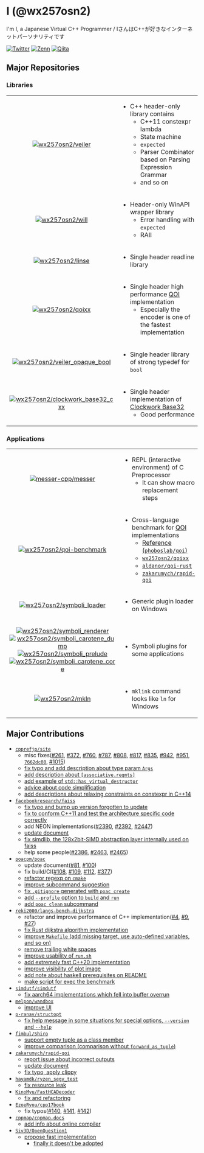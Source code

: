 # I (@wx257osn2)

I'm I, a Japanese Virtual C++ Programmer / IさんはC++が好きなインターネットパーソナリティです

[![Twitter](https://img.shields.io/twitter/follow/wx257osn2?color=%2300ACEE&label=Twitter&logo=twitter&style=flat)](https://twitter.com/wx257osn2)
[![Zenn](https://zenn.badge.nikaera.com/s/wx257osn2/articles?style=flat)](https://zenn.dev/wx257osn2/articles)
[![Qiita](https://qiita-badge.apiapi.app/s/wx257osn2/posts.svg)](http://qiita.com/wx257osn2)

## Major Repositories

### Libraries

<table>
<tr><td align=center>

[![wx257osn2/veiler](https://gh-card.dev/repos/wx257osn2/veiler.svg?fullname=)](https://github.com/wx257osn2/veiler)

</td><td>

- C++ header-only library contains
    - C++11 constexpr lambda
    - State machine
    - `expected`
    - Parser Combinator based on Parsing Expression Grammar
    - and so on

</td></tr>
<tr><td align=center>

[![wx257osn2/will](https://gh-card.dev/repos/wx257osn2/will.svg?fullname=)](https://github.com/wx257osn2/will)

</td><td>

- Header-only WinAPI wrapper library
    - Error handling with `expected`
    - RAII

</td></tr>
<tr><td align=center>

[![wx257osn2/linse](https://gh-card.dev/repos/wx257osn2/linse.svg?fullname=)](https://github.com/wx257osn2/linse)

</td><td>

- Single header readline library

</td></tr>
<tr><td align=center>

[![wx257osn2/qoixx](https://gh-card.dev/repos/wx257osn2/qoixx.svg?fullname=)](https://github.com/wx257osn2/qoixx)

</td><td>

- Single header high performance [QOI](https://github.com/phoboslab/qoi) implementation
    - Especially the encoder is one of the fastest implementation

</td></tr>
<tr><td align=center>

[![wx257osn2/veiler_opaque_bool](https://gh-card.dev/repos/wx257osn2/veiler_opaque_bool.svg?fullname=)](https://github.com/wx257osn2/veiler_opaque_bool)

</td><td>

- Single header library of strong typedef for `bool`

</td></tr>
<tr><td align=center>

[![wx257osn2/clockwork_base32_cxx](https://gh-card.dev/repos/wx257osn2/clockwork_base32_cxx.svg?fullname=)](https://github.com/wx257osn2/clockwork_base32_cxx)

</td><td>

- Single header implementation of [Clockwork Base32](https://gist.github.com/szktty/228f85794e4187882a77734c89c384a8)
    - Good performance

</td></tr>
</table>

### Applications

<table>
<tr><td align=center>

[![messer-cpp/messer](https://gh-card.dev/repos/messer-cpp/messer.svg?fullname=)](https://github.com/messer-cpp/messer)

</td><td>

- REPL (interactive environment) of C Preprocessor
    - It can show macro replacement steps

</td></tr>
<tr><td align=center>

[![wx257osn2/qoi-benchmark](https://gh-card.dev/repos/wx257osn2/qoi-benchmark.svg?fullname=)](https://github.com/wx257osn2/qoi-benchmark)

</td><td>

- Cross-language benchmark for [QOI](https://github.com/phoboslab/qoi) implementations
    - [Reference (`phoboslab/qoi`)](https://github.com/phoboslab/qoi)
    - [`wx257osn2/qoixx`](https://github.com/wx257osn2/qoixx)
    - [`aldanor/qoi-rust`](https://github.com/aldanor/qoi-rust)
    - [`zakarumych/rapid-qoi`](https://github.com/zakarumych/rapid-qoi)

</td></tr>
<tr><td align=center>

[![wx257osn2/symboli_loader](https://gh-card.dev/repos/wx257osn2/symboli_loader.svg?fullname=)](https://github.com/wx257osn2/symboli_loader)

</td><td>

- Generic plugin loader on Windows

</td></tr>
<tr><td align=center>

[![wx257osn2/symboli_renderer](https://gh-card.dev/repos/wx257osn2/symboli_renderer.svg?fullname=)](https://github.com/wx257osn2/symboli_renderer)<br/>
[![wx257osn2/symboli_carotene_dump](https://gh-card.dev/repos/wx257osn2/symboli_carotene_dump.svg?fullname=)](https://github.com/wx257osn2/symboli_carotene_dump)<br/>
[![wx257osn2/symboli_prelude](https://gh-card.dev/repos/wx257osn2/symboli_prelude.svg?fullname=)](https://github.com/wx257osn2/symboli_prelude)<br/>
[![wx257osn2/symboli_carotene_core](https://gh-card.dev/repos/wx257osn2/symboli_carotene_core.svg?fullname=)](https://github.com/wx257osn2/symboli_carotene_core)

</td><td>

- Symboli plugins for some applications

</td></tr>
<tr><td align=center>

[![wx257osn2/mkln](https://gh-card.dev/repos/wx257osn2/mkln.svg?fullname=)](https://github.com/wx257osn2/mkln)

</td><td>

- `mklink` command looks like `ln` for Windows

</td></tr>
</table>

## Major Contributions

- [`cpprefjp/site`](https://github.com/cpprefjp/site)
    - misc fixes([#261](https://github.com/cpprefjp/site/pull/261), [#372](https://github.com/cpprefjp/site/pull/372), [#760](https://github.com/cpprefjp/site/pull/760), [#787](https://github.com/cpprefjp/site/pull/787), [#808](https://github.com/cpprefjp/site/pull/808), [#817](https://github.com/cpprefjp/site/pull/817), [#835](https://github.com/cpprefjp/site/pull/835), [#942](https://github.com/cpprefjp/site/pull/942), [#951](https://github.com/cpprefjp/site/pull/951), [`7662dc08`](https://github.com/cpprefjp/site/commit/7662dc08c7815036120a9346a914faf43b6e6a48), [#1015](https://github.com/cpprefjp/site/pull/1015))
    - [fix typo and add description about type param `Args`](https://github.com/cpprefjp/site/pull/821)
    - [add description about `[associative.reqmts]`](https://github.com/cpprefjp/site/pull/953)
    - [add example of `std::has_virtual_destructor`](https://github.com/cpprefjp/site/pull/969)
    - [advice about code simplification](https://github.com/cpprefjp/site/commit/9f5298a509928a0beb752759be6fd1f50fa07325)
    - [add descriptions about relaxing constraints on constexpr in C++14](https://github.com/cpprefjp/site/pull/1016)
- [`facebookresearch/faiss`](https://github.com/facebookresearch/faiss)
    - [fix typo and bump up version forgotten to update](https://github.com/facebookresearch/faiss/pull/2384)
    - [fix to conform C++11 and test the architecture specific code correctly](https://github.com/facebookresearch/faiss/pull/2388)
    - add NEON implementations([#2390](https://github.com/facebookresearch/faiss/pull/2390), [#2392](https://github.com/facebookresearch/faiss/pull/2392), [#2447](https://github.com/facebookresearch/faiss/pull/2447))
    - [update document](https://github.com/facebookresearch/faiss/pull/2391)
    - [fix simdlib, the 128x2bit-SIMD abstraction layer internally used on faiss](https://github.com/facebookresearch/faiss/pull/2448)
    - help some people([#2386](https://github.com/facebookresearch/faiss/issues/2386), [#2463](https://github.com/facebookresearch/faiss/issues/2463), [#2465](https://github.com/facebookresearch/faiss/issues/2465))
- [`poacpm/poac`](https://github.com/poacpm/poac)
    - update document([#81](https://github.com/poacpm/poac/pull/81), [#100](https://github.com/poacpm/poac/pull/100))
    - fix build/CI([#108](https://github.com/poacpm/poac/pull/108), [#109](https://github.com/poacpm/poac/pull/109), [#112](https://github.com/poacpm/poac/pull/112), [#377](https://github.com/poacpm/poac/pull/377))
    - [refactor regexp on `cmake`](https://github.com/poacpm/poac/pull/381)
    - [improve subcommand suggestion](https://github.com/poacpm/poac/pull/659)
    - [fix `.gitignore` generated with `poac create`](https://github.com/poacpm/poac/pull/660)
    - [add `--profile` option to `build` and `run`](https://github.com/poacpm/poac/pull/661)
    - [add `poac clean` subcommand](https://github.com/poacpm/poac/pull/664)
- [`reki2000/langs-bench-dijkstra`](https://github.com/reki2000/langs-bench-dijkstra)
    - refactor and improve performance of C++ implementation([#4](https://github.com/reki2000/langs-bench-dijkstra/pull/4), [#9](https://github.com/reki2000/langs-bench-dijkstra/pull/9), [#27](https://github.com/reki2000/langs-bench-dijkstra/pull/27))
    - [fix Rust dijkstra algorithm implementation](https://github.com/reki2000/langs-bench-dijkstra/pull/10)
    - [improve `Makefile` (add missing target, use auto-defined variables, and so on)](https://github.com/reki2000/langs-bench-dijkstra/pull/25)
    - [remove trailing white spaces](https://github.com/reki2000/langs-bench-dijkstra/pull/26)
    - [improve usability of `run.sh`](https://github.com/reki2000/langs-bench-dijkstra/pull/28)
    - [add extremely fast C++20 implementation](https://github.com/reki2000/langs-bench-dijkstra/pull/30)
    - [improve visibility of plot image](https://github.com/reki2000/langs-bench-dijkstra/pull/31)
    - [add note about haskell prerequisites on README](https://github.com/reki2000/langs-bench-dijkstra/pull/32)
    - [make script for exec the benchmark](https://gist.github.com/wx257osn2/0de9c8f2ef5c609d600a0adf5c4fcdfc)
- [`simdutf/simdutf`](https://github.com/simdutf/simdutf)
    - [fix aarch64 implementations which fell into buffer overrun](https://github.com/simdutf/simdutf/pull/171)
- [`melpon/wandbox`](https://github.com/melpon/wandbox)
    - [improve UI](https://github.com/melpon/wandbox/pull/207)
- [`p-ranav/structopt`](https://github.com/p-ranav/structopt)
    - [fix help message in some situations for special options, `--version` and `--help`](https://github.com/p-ranav/structopt/pull/23)
- [`fimbul/Shiro`](https://github.com/fimbul/Shiro)
    - [support empty tuple as a class member](https://github.com/fimbul/Shiro/pull/1)
    - [improve comparison (comparison without `forward_as_tuple`)](https://github.com/fimbul/Shiro/pull/2)
- [`zakarumych/rapid-qoi`](https://github.com/zakarumych/rapid-qoi)
    - [report issue about incorrect outputs](https://github.com/zakarumych/rapid-qoi/issues/6)
    - [update document](https://github.com/zakarumych/rapid-qoi/pull/5)
    - [fix typo, apply clippy](https://github.com/zakarumych/rapid-qoi/pull/7)
- [`hayamdk/ryzen_segv_test`](https://github.com/hayamdk/ryzen_segv_test)
    - [fix resource leak](https://github.com/hayamdk/ryzen_segv_test/pull/1)
- [`KinoMyu/FastHCADecoder`](https://github.com/KinoMyu/FastHCADecoder)
    - [fix and refactoring](https://github.com/KinoMyu/FastHCADecoder/pull/1)
- [`EzoeRyou/cpp17book`](https://github.com/EzoeRyou/cpp17book)
    - fix typos([#140](https://github.com/EzoeRyou/cpp17book/pull/140), [#141](https://github.com/EzoeRyou/cpp17book/pull/141), [#142](https://github.com/EzoeRyou/cpp17book/pull/142))
- [`cppmap/cppmap.docs`](https://github.com/cppmap/cppmap.docs)
    - [add info about online compiler](https://github.com/cppmap/cppmap.docs/pull/18)
- [`Siv3D/OpenQuestion1`](https://github.com/Siv3D/OpenQuestion1)
    - [propose fast implementation](https://github.com/Siv3D/OpenQuestion1/issues/2)
        - [finally it doesn't be adopted](https://twitter.com/Reputeless/status/920217005076119552)
